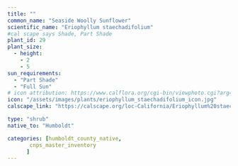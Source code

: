 ```yaml
---
title: ""
common_name: "Seaside Woolly Sunflower"
scientific_name: "Eriophyllum staechadifolium"
#cal scape says Shade, Part Shade
plant_id: 29
plant_size:
  - height: 
    - 2
    - 5
sun_requirements:
  - "Part Shade"
  - "Full Sun"
# icon attribution: https://www.calflora.org/cgi-bin/viewphoto.cgi?arg=/app/up/entry/214/64475.jpg 
icon: "/assets/images/plants/eriophyllum_staechadifolium_icon.jpg" 
calscape_link: "https://calscape.org/loc-California/Eriophyllum%20staechadifolium(%20)"

type: "shrub"
native_to: "Humboldt"

categories: [humboldt_county_native,
       cnps_master_inventory
      ]
---
```



